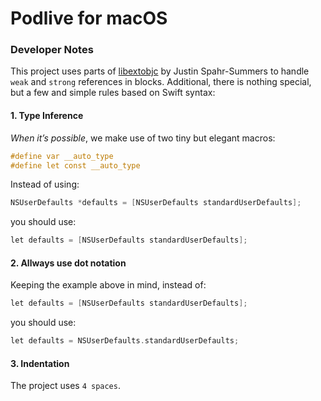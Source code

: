 # Podlive for macOS
### Developer Notes

This project uses parts of [libextobjc](https://github.com/jspahrsummers/libextobjc) by Justin Spahr-Summers to handle `weak` and `strong` references in blocks. Additional, there is nothing special, but a few and simple rules based on Swift syntax:

#### 1. Type Inference

*When it’s possible*, we make use of two tiny but elegant macros:

```Objective-C
#define var __auto_type
#define let const __auto_type
```

Instead of using:

```Objective-C
NSUserDefaults *defaults = [NSUserDefaults standardUserDefaults];
```

you should use:

```Objective-C
let defaults = [NSUserDefaults standardUserDefaults];
```

#### 2. Allways use dot notation

Keeping the example above in mind, instead of:

```Objective-C
let defaults = [NSUserDefaults standardUserDefaults];
```

you should use:

```Objective-C
let defaults = NSUserDefaults.standardUserDefaults;
```

#### 3. Indentation

The project uses `4 spaces`.